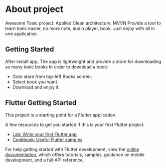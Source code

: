 # About project

Awesome Toeic project. Applied Clean architecture, MVVN
Provide a tool to learn toeic easier, no more note, audio player, book.
Just enjoy with all in one application

## Getting Started

After install app, 
The app is lightweight and provide a store for downloading so many toeic books
In order to download a book: 

* Goto store from top-left Books screen.
* Select book you want.
* Download and enjoy it.

## Flutter Getting Started

This project is a starting point for a Flutter application.

A few resources to get you started if this is your first Flutter project:

- [Lab: Write your first Flutter app](https://docs.flutter.dev/get-started/codelab)
- [Cookbook: Useful Flutter samples](https://docs.flutter.dev/cookbook)

For help getting started with Flutter development, view the
[online documentation](https://docs.flutter.dev/), which offers tutorials,
samples, guidance on mobile development, and a full API reference.
